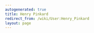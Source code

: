 ```yaml
---
autogenerated: true
title: Henry Pinkard
redirect_from: /wiki/User:Henry_Pinkard
layout: page
---
```

